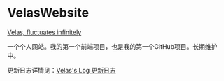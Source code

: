 # VelasWebsite
[Velas, fluctuates infinitely](www.velas.xyz)

一个个人网站。我的第一个前端项目，也是我的第一个GitHub项目。长期维护中。

更新日志详情见：[Velas's Log 更新日志](http://www.velas.xyz/log.html)

